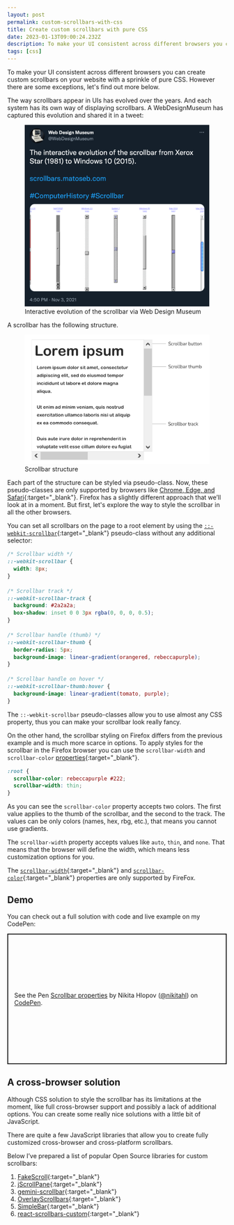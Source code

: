 ```yaml
---
layout: post
permalink: custom-scrollbars-with-css
title: Create custom scrollbars with pure CSS
date: 2023-01-13T09:00:24.232Z
description: To make your UI consistent across different browsers you can create custom scrollbars on your website with a sprinkle of pure CSS
tags: [css]
---
```


To make your UI consistent across different browsers you can create custom scrollbars on your website with a sprinkle of pure CSS. However there are some exceptions, let's find out more below.

The way scrollbars appear in UIs has evolved over the years. And each system has its own way of displaying scrollbars. A WebDesignMuseum has captured this evolution and shared it in a tweet:

<figure class="figure-centered">
  <a href="https://twitter.com/WebDesignMuseum/status/1455910134639579151" target="_blank" rel="noreferrer noopener">
    <img class="shadow" src="/images/misc/webdesignmuseum-scrollbars-tweet.png" loading="lazy" alt="Web Design Museum scrollbars tweet">
  </a>
  <figcaption>Interactive evolution of the scrollbar via Web Design Museum</figcaption>
</figure>

A scrollbar has the following structure.

<figure class="figure-centered">
  <img class="shadow" src="/images/misc/scrollbar-structure.png" loading="lazy" alt="Scrollbar structure">
  <figcaption>Scrollbar structure</figcaption>
</figure>

Each part of the structure can be styled via pseudo-class. Now, these pseudo-classes are only supported by browsers like [Chrome, Edge, and Safari](https://caniuse.com/mdn-css_selectors_-webkit-scrollbar){:target="_blank"}. Firefox has a slightly different approach that we’ll look at in a moment. But first, let's explore the way to style the scrollbar in all the other browsers.

You can set all scrollbars on the page to a root element by using the [`::-webkit-scrollbar`](https://developer.mozilla.org/en-US/docs/Web/CSS/::-webkit-scrollbar){:target="_blank"} pseudo-class without any additional selector:

```css
/* Scrollbar width */
::-webkit-scrollbar {
  width: 8px;
}

/* Scrollbar track */
::-webkit-scrollbar-track {
  background: #2a2a2a;
  box-shadow: inset 0 0 3px rgba(0, 0, 0, 0.5);
}

/* Scrollbar handle (thumb) */
::-webkit-scrollbar-thumb {
  border-radius: 5px;
  background-image: linear-gradient(orangered, rebeccapurple);
}

/* Scrollbar handle on hover */
::-webkit-scrollbar-thumb:hover {
  background-image: linear-gradient(tomato, purple);
}
```

The `::-webkit-scrollbar` pseudo-classes allow you to use almost any CSS property, thus you can make your scrollbar look really fancy.

On the other hand, the scrollbar styling on Firefox differs from the previous example and is much more scarce in options. To apply styles for the scrollbar in the Firefox browser you can use the `scrollbar-width` and `scrollbar-color` [properties](https://developer.mozilla.org/en-US/docs/Web/CSS/CSS_Scrollbars){:target="_blank"}.

```css
:root {
  scrollbar-color: rebeccapurple #222;
  scrollbar-width: thin;
}
```
As you can see the `scrollbar-color` property accepts two colors. The first value applies to the thumb of the scrollbar, and the second to the track. The values can be only colors (names, hex, rbg, etc.), that means you cannot use gradients.

The `scrollbar-width` property accepts values like `auto`, `thin`, and `none`. That means that the browser will define the width, which means less customization options for you.

The [`scrollbar-width`](https://caniuse.com/mdn-css_properties_scrollbar-width){:target="_blank"} and [`scrollbar-color`](https://caniuse.com/mdn-css_properties_scrollbar-color){:target="_blank"} properties are only supported by FireFox.

## Demo

You can check out a full solution with code and live example on my CodePen:

<p class="codepen" data-height="300" data-default-tab="result" data-slug-hash="abjWrjW" data-user="nikitahl" style="height: 300px; box-sizing: border-box; display: flex; align-items: center; justify-content: center; border: 2px solid; margin: 1em 0; padding: 1em;">
  <span>See the Pen <a href="https://codepen.io/nikitahl/pen/abjWrjW">
  Scrollbar properties</a> by Nikita Hlopov (<a href="https://codepen.io/nikitahl">@nikitahl</a>)
  on <a href="https://codepen.io">CodePen</a>.</span>
</p>
<script async src="https://cpwebassets.codepen.io/assets/embed/ei.js"></script>


## A cross-browser solution

Although CSS solution to style the scrollbar has its limitations at the moment, like full cross-browser support and possibly a lack of additional options. You can create some really nice solutions with a little bit of JavaScript.

There are quite a few JavaScript libraries that allow you to create fully customized cross-browser and cross-platform scrollbars. 

Below I’ve prepared a list of popular Open Source libraries for custom scrollbars:

1. [FakeScroll](https://github.com/yairEO/fakescroll){:target="_blank"}
2. [jScrollPane](https://github.com/vitch/jScrollPane){:target="_blank"}
3. [gemini-scrollbar](https://github.com/noeldelgado/gemini-scrollbar){:target="_blank"}
4. [OverlayScrollbars](https://github.com/KingSora/OverlayScrollbars){:target="_blank"}
5. [SimpleBar](https://github.com/Grsmto/simplebar){:target="_blank"}
6. [react-scrollbars-custom](https://github.com/xobotyi/react-scrollbars-custom){:target="_blank"}




